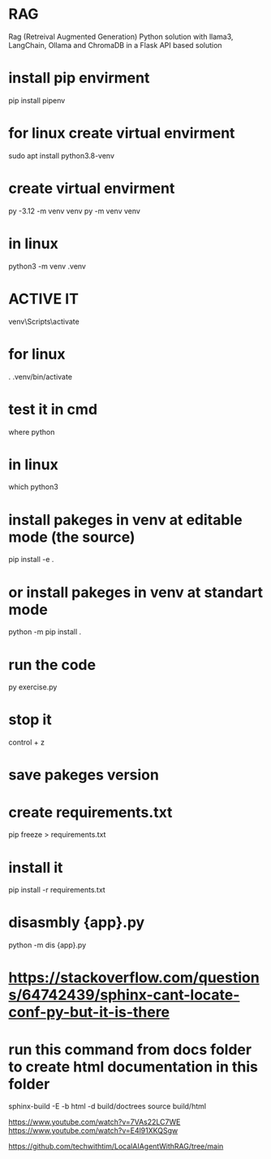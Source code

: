 # RAG
Rag (Retreival Augmented Generation) Python solution with llama3, LangChain, Ollama and ChromaDB in a Flask API based solution

# install pip envirment
pip install pipenv
# for linux create virtual envirment
sudo apt install python3.8-venv

# create virtual envirment
py -3.12 -m venv venv
py -m venv venv
# in linux
python3 -m venv .venv

# ACTIVE IT
venv\Scripts\activate
# for linux
. .venv/bin/activate

# test it in cmd
where python
# in linux
which python3

# install pakeges in venv at editable mode (the source)
pip install -e .
# or install pakeges in venv at standart mode
python -m pip install .

# run the code
py exercise.py

# stop it
control + z

# save pakeges version
# create requirements.txt
pip freeze > requirements.txt
# install it
pip install -r requirements.txt

# disasmbly {app}.py
python -m dis {app}.py

# https://stackoverflow.com/questions/64742439/sphinx-cant-locate-conf-py-but-it-is-there
# run this command from docs folder to create html documentation in this folder
sphinx-build -E -b html -d build/doctrees source build/html


https://www.youtube.com/watch?v=7VAs22LC7WE
https://www.youtube.com/watch?v=E4l91XKQSgw

https://github.com/techwithtim/LocalAIAgentWithRAG/tree/main